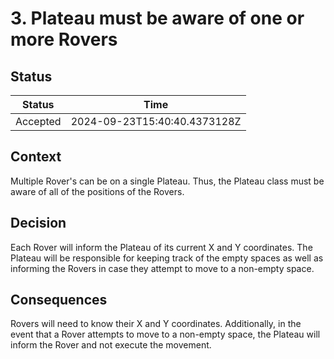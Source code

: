 # 3. Plateau must be aware of one or more Rovers

## Status

| Status   | Time                         |
| -------- | ---------------------------- |
| Accepted | 2024-09-23T15:40:40.4373128Z |

## Context

Multiple Rover's can be on a single Plateau. Thus, the Plateau class must be
aware of all of the positions of the Rovers.

## Decision

Each Rover will inform the Plateau of its current X and Y coordinates. The
Plateau will be responsible for keeping track of the empty spaces as well as
informing the Rovers in case they attempt to move to a non-empty space.

## Consequences

Rovers will need to know their X and Y coordinates. Additionally, in the event
that a Rover attempts to move to a non-empty space, the Plateau will inform the
Rover and not execute the movement.

